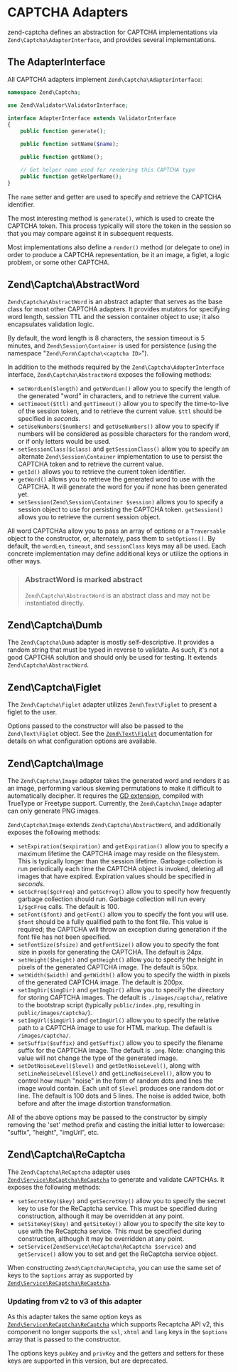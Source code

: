 # CAPTCHA Adapters

zend-captcha defines an abstraction for CAPTCHA implementations via
`Zend\Captcha\AdapterInterface`, and provides several implementations.

## The AdapterInterface

All CAPTCHA adapters implement `Zend\Captcha\AdapterInterface`:

```php
namespace Zend\Captcha;

use Zend\Validator\ValidatorInterface;

interface AdapterInterface extends ValidatorInterface
{
    public function generate();

    public function setName($name);

    public function getName();

    // Get helper name used for rendering this CAPTCHA type
    public function getHelperName();
}
```

The `name` setter and getter are used to specify and retrieve the CAPTCHA identifier.

The most interesting method is `generate()`, which is used to create the CAPTCHA
token. This process typically will store the token in the session so that you
may compare against it in subsequent requests.

Most implementations also define a `render()` method (or delegate to one) in
order to produce a CAPTCHA representation, be it an image, a figlet, a logic
problem, or some other CAPTCHA.

## Zend\\Captcha\\AbstractWord

`Zend\Captcha\AbstractWord` is an abstract adapter that serves as the base class
for most other CAPTCHA adapters. It provides mutators for specifying word
length, session TTL and the session container object to use; it also
encapsulates validation logic.

By default, the word length is 8 characters, the session timeout is 5 minutes,
and `Zend\Session\Container` is used for persistence (using the namespace
"`Zend\Form\Captcha\<captcha ID>`").

In addition to the methods required by the `Zend\Captcha\AdapterInterface` interface,
`Zend\Captcha\AbstractWord` exposes the following methods:

- `setWordLen($length)` and `getWordLen()` allow you to specify the length of
  the generated "word" in characters, and to retrieve the current value.
- `setTimeout($ttl)` and `getTimeout()` allow you to specify the time-to-live of
  the session token, and to retrieve the current value. `$ttl` should be
  specified in *seconds*.
- `setUseNumbers($numbers)` and `getUseNumbers()` allow you to specify if
  numbers will be considered as possible characters for the random word, or if
  only letters would be used.
- `setSessionClass($class)` and `getSessionClass()` allow you to specify an
  alternate `Zend\Session\Container` implementation to use to persist the
  CAPTCHA token and to retrieve the current value.
- `getId()` allows you to retrieve the current token identifier.
- `getWord()` allows you to retrieve the generated word to use with the CAPTCHA.
  It will generate the word for you if none has been generated yet.
- `setSession(Zend\Session\Container $session)` allows you to specify a session
  object to use for persisting the CAPTCHA token. `getSession()` allows you to
  retrieve the current session object.

All word CAPTCHAs allow you to pass an array of options or a `Traversable`
object to the constructor, or, alternately, pass them to `setOptions()`. By
default, the `wordLen`, `timeout`, and `sessionClass` keys may all be used. Each
concrete implementation may define additional keys or utilize the options in
other ways.

> ### AbstractWord is marked abstract
>
> `Zend\Captcha\AbstractWord` is an abstract class and may not be instantiated
> directly.

## Zend\\Captcha\\Dumb

The `Zend\Captcha\Dumb` adapter is mostly self-descriptive. It provides a random
string that must be typed in reverse to validate. As such, it's not a good
CAPTCHA solution and should only be used for testing. It extends
`Zend\Captcha\AbstractWord`.

## Zend\\Captcha\\Figlet

The `Zend\Captcha\Figlet` adapter utilizes `Zend\Text\Figlet` to present a
figlet to the user.

Options passed to the constructor will also be passed to the
`Zend\Text\Figlet` object. See the
[`Zend\Text\Figlet`](https://zendframework.github.io/zend-text/figlet/)
documentation for details on what configuration options are available.

## Zend\\Captcha\\Image

The `Zend\Captcha\Image` adapter takes the generated word and renders it as an
image, performing various skewing permutations to make it difficult to
automatically decipher. It requires the [GD extension](http://php.net/gd),
compiled with TrueType or Freetype support. Currently, the `Zend\Captcha\Image`
adapter can only generate PNG images.

`Zend\Captcha\Image` extends `Zend\Captcha\AbstractWord`, and additionally
exposes the following methods:

- `setExpiration($expiration)` and `getExpiration()` allow you to specify a
  maximum lifetime the CAPTCHA image may reside on the filesystem. This is
  typically longer than the session lifetime.  Garbage collection is run
  periodically each time the CAPTCHA object is invoked, deleting all images
  that have expired. Expiration values should be specified in *seconds*.
- `setGcFreq($gcFreq)` and `getGcFreg()` allow you to specify how frequently
  garbage collection should run. Garbage collection will run every `1/$gcFreq`
  calls. The default is 100.
- `setFont($font)` and `getFont()` allow you to specify the font you will use.
  `$font` should be a fully qualified path to the font file. This value is
  required; the CAPTCHA will throw an exception during generation if the font
  file has not been specified.
- `setFontSize($fsize)` and `getFontSize()` allow you to specify the font size
  in pixels for generating the CAPTCHA. The default is 24px.
- `setHeight($height)` and `getHeight()` allow you to specify the height in
  pixels of the generated CAPTCHA image. The default is 50px.
- `setWidth($width)` and `getWidth()` allow you to specify the width in pixels
  of the generated CAPTCHA image. The default is 200px.
- `setImgDir($imgDir)` and `getImgDir()` allow you to specify the directory for
  storing CAPTCHA images. The default is `./images/captcha/`, relative to
  the bootstrap script (typically `public/index.php`, resulting in
  `public/images/captcha/`).
- `setImgUrl($imgUrl)` and `getImgUrl()` allow you to specify the relative path
  to a CAPTCHA image to use for HTML markup. The default is
  `/images/captcha/`.
- `setSuffix($suffix)` and `getSuffix()` allow you to specify the filename
  suffix for the CAPTCHA image. The default is `.png`. Note: changing this
  value will not change the type of the generated image.
- `setDotNoiseLevel($level)` and `getDotNoiseLevel()`, along with
  `setLineNoiseLevel($level)` and `getLineNoiseLevel()`, allow you to control
  how much "noise" in the form of random dots and lines the image would contain.
  Each unit of `$level` produces one random dot or line. The default is 100 dots
  and 5 lines. The noise is added twice, both before and after the image
  distortion transformation.

All of the above options may be passed to the constructor by simply removing the
'set' method prefix and casting the initial letter to lowercase: "suffix",
"height", "imgUrl", etc.

## Zend\\Captcha\\ReCaptcha

The `Zend\Captcha\ReCaptcha` adapter uses [`Zend\Service\ReCaptcha\ReCaptcha`](https://github.com/zendframework/ZendService_ReCaptcha)
to generate and validate CAPTCHAs.  It exposes the following methods:

- `setSecretKey($key)` and `getSecretKey()` allow you to specify the secret key to
  use for the ReCaptcha service. This must be specified during construction,
  although it may be overridden at any point.
- `setSiteKey($key)` and `getSiteKey()` allow you to specify the site key to use
  with the ReCaptcha service. This must be specified during construction,
  although it may be overridden at any point.
- `setService(ZendService\ReCaptcha\ReCaptcha $service)` and `getService()`
  allow you to set and get the ReCaptcha service object.

When constructing `Zend\Captcha\ReCaptcha`, you can use the same set of keys
to the `$options` array as supported by [`Zend\Service\ReCaptcha\ReCaptcha`](https://github.com/zendframework/ZendService_ReCaptcha).

### Updating from v2 to v3 of this adapter

As this adapter takes the same option keys as [`Zend\Service\ReCaptcha\ReCaptcha`](https://github.com/zendframework/ZendService_ReCaptcha) which supports Recaptcha API v2, this 
component no longer supports the `ssl`, `xhtml` and `lang` keys in the `$options`
array that is passed to the constructor.

The options keys `pubKey` and `privKey` and the getters and setters for these
keys are supported in this version, but are deprecated.


